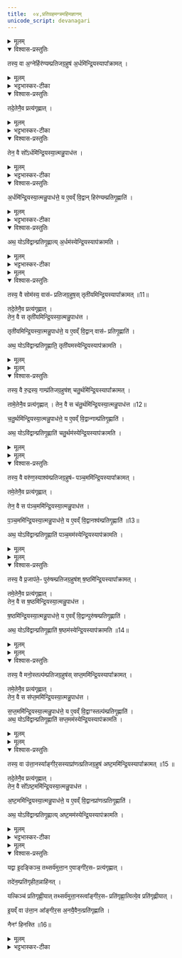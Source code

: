 ```yaml
---
title:  ०४,प्रतिग्रहमन्त्रमहिमज्ञानम्
unicode_script: devanagari
---
```


<details><summary>मूलम्</summary>

तस्य॒ वा अ॒ग्नेर्हिर॑ण्यम्प्रतिजग्र॒हुषः॑ ।
अ॒र्धमि॑न्द्रि॒यस्यापा᳚क्रामत् ।
तदे॒तेनै॒व प्रत्य॑गृह्णात् ।
तेन॒ वै सो᳚ऽर्धमि॑न्द्रि॒यस्या॒त्मन्नु॒पाध॑त्त ।
अ॒र्धमि॑न्द्रि॒यस्या॒त्मन्नु॒पाध॑त्ते ।
य ए॒वव्ँ वि॒द्वान् हिर॑ण्यम्प्रतिगृ॒ह्णाति॑ ।
अथ॒ योऽवि॑द्वान्प्रतिगृ॒ह्णाति॑ ।
अ॒र्धम॑स्येन्द्रि॒यस्याप॑क्रामति ।
</details>

<details open><summary>विश्वास-प्रस्तुतिः</summary>

तस्य॒ वा अ॒ग्नेर्हिर॑ण्यम्प्रतिजग्र॒हुष॑ अ॒र्धमि॑न्द्रि॒यस्यापा᳚क्रामत् ।
</details>

<details><summary>मूलम्</summary>

तस्य॒ वा अ॒ग्नेर्हिर॑ण्यम्प्रतिजग्र॒हुष॑ अ॒र्धमि॑न्द्रि॒यस्यापा᳚क्रामत् ।
</details>

<details><summary>भट्टभास्कर-टीका</summary>

1तस्य वा इत्यादि ॥ प्रतिग्रहशेषोऽयम् । उक्तमग्न्यादयः प्रत्यगृह्णन्निति । तत्र तस्याग्नेर्हिरण्यं प्रति जग्रहुषः प्रतिगृहीतवतः । संप्रसारणाभावश्छान्दसः । इन्द्रियस्य वीर्यस्य अर्धं आत्मनोऽपा क्रामत् ।
</details>

<details open><summary>विश्वास-प्रस्तुतिः</summary>

तदे॒तेनै॒व प्रत्य॑गृह्णात् ।
</details>

<details><summary>मूलम्</summary>

तदे॒तेनै॒व प्रत्य॑गृह्णात् ।
</details>

<details><summary>भट्टभास्कर-टीका</summary>

अथाग्निः तद्धिरण्यमेतेन प्रतिग्रहमन्त्रेण प्रत्यगृह्णात् । लिङ्गं च 'अग्नये हिरण्यम्' इति ।
</details>

<details open><summary>विश्वास-प्रस्तुतिः</summary>

तेन॒ वै सो᳚ऽर्धमि॑न्द्रि॒यस्या॒त्मन्नु॒पाध॑त्त ।
</details>

<details><summary>मूलम्</summary>

तेन॒ वै सो᳚ऽर्धमि॑न्द्रि॒यस्या॒त्मन्नु॒पाध॑त्त ।
</details>

<details><summary>भट्टभास्कर-टीका</summary>

तेन तादृशेन प्रतिग्रहेण इन्द्रियस्यार्धमपक्रान्तं भूय आत्मन्युपाधत्ताग्निः ।
</details>

<details open><summary>विश्वास-प्रस्तुतिः</summary>

अ॒र्धमि॑न्द्रि॒यस्या॒त्मन्नु॒पाध॑त्ते॒ य ए॒वव्ँ वि॒द्वान् हिर॑ण्यम्प्रतिगृ॒ह्णाति॑ ।  
</details>

<details><summary>मूलम्</summary>

अ॒र्धमि॑न्द्रि॒यस्या॒त्मन्नु॒पाध॑त्ते॒ य ए॒वव्ँ वि॒द्वान् हिर॑ण्यम्प्रतिगृ॒ह्णाति॑ ।  
</details>

<details><summary>भट्टभास्कर-टीका</summary>

अथ य एवं विद्वान् हिरण्यं प्रतिगृह्णाति स इन्द्रियस्यापक्रान्तस्याप्यर्धं पुनरात्मन्युपाधते ।
</details>

<details open><summary>विश्वास-प्रस्तुतिः</summary>

अथ॒ योऽवि॑द्वान्प्रतिगृ॒ह्णात्य् अ॒र्धम॑स्येन्द्रि॒यस्याप॑क्रामति ।
</details>

<details><summary>मूलम्</summary>

अथ॒ योऽवि॑द्वान्प्रतिगृ॒ह्णात्य् अ॒र्धम॑स्येन्द्रि॒यस्याप॑क्रामति ।
</details>

<details><summary>भट्टभास्कर-टीका</summary>

अथाविद्बांश्चेत्तस्य इन्द्रियस्यार्धमपक्रामत्येव । तस्मादेवं विदुषा प्रतिग्राह्यमिति विधीयते ॥
</details>


<details><summary>मूलम्</summary>

तस्य॒ वै सोम॑स्य॒ वास॑ᳶ प्रतिजग्र॒हुषः॑ ।
तृती॑यमिन्द्रि॒यस्यापा᳚क्रामत् ॥11॥  
तदे॒तेनै॒व प्रत्य॑गृह्णात् ।
तेन॒ वै स तृती॑यमिन्द्रि॒यस्या॒त्मन्नु॒पाध॑त्त ।
तृती॑यमिन्द्रि॒यस्या॒त्मन्नु॒पाध॑त्ते ।
य ए॒वव्ँ वि॒द्वान् वास॑ᳶ प्रतिगृ॒ह्णाति॑ ।
अथ॒ योऽवि॑द्वान्प्रतिगृ॒ह्णाति॑ ।
तृती॑यमस्येन्द्रि॒यस्याप॑क्रामति ।
</details>

<details open><summary>विश्वास-प्रस्तुतिः</summary>

तस्य॒ वै सोम॑स्य॒ वास॑ᳶ प्रतिजग्र॒हुष॒स् तृती॑यमिन्द्रि॒यस्यापा᳚क्रामत् ॥11॥  

तदे॒तेनै॒व प्रत्य॑गृह्णात् ।   
तेन॒ वै स तृती॑यमिन्द्रि॒यस्या॒त्मन्नु॒पाध॑त्त ।   

तृती॑यमिन्द्रि॒यस्या॒त्मन्नु॒पाध॑त्ते॒ य ए॒वव्ँ वि॒द्वान् वास॑ᳶ प्रतिगृ॒ह्णाति॑ ।

अथ॒ योऽवि॑द्वान्प्रतिगृ॒ह्णाति॒ तृती॑यमस्येन्द्रि॒यस्याप॑क्रामति ।
</details>

<details><summary>मूलम्</summary>

तस्य॒ वै सोम॑स्य॒ वास॑ᳶ प्रतिजग्र॒हुष॒स् तृती॑यमिन्द्रि॒यस्यापा᳚क्रामत् ॥11॥  

तदे॒तेनै॒व प्रत्य॑गृह्णात् ।   
तेन॒ वै स तृती॑यमिन्द्रि॒यस्या॒त्मन्नु॒पाध॑त्त ।   

तृती॑यमिन्द्रि॒यस्या॒त्मन्नु॒पाध॑त्ते॒ य ए॒वव्ँ वि॒द्वान् वास॑ᳶ प्रतिगृ॒ह्णाति॑ ।

अथ॒ योऽवि॑द्वान्प्रतिगृ॒ह्णाति॒ तृती॑यमस्येन्द्रि॒यस्याप॑क्रामति ।
</details>


<details><summary>मूलम्</summary>

तस्य॒ वै रु॒द्रस्य॒ गाम्प्र॑तिजग्र॒हुषः॑ ।
च॒तु॒र्थमि॑न्द्रि॒यस्यापा᳚क्रामत् ।
तामे॒तेनै॒व प्रत्य॑गृह्णात् ।
तेन॒ वै स च॑तु॒र्थमि॑न्द्रि॒यस्या॒त्मन्नु॒पाध॑त्त ॥12॥  
च॒तु॒र्थमि॑न्द्रि॒यस्या॒त्मन्नु॒पाध॑त्ते ।
य ए॒वव्ँ वि॒द्वान्गाम्प्र॑तिगृ॒ह्णाति॑ ।
अथ॒ योऽवि॑द्वान्प्रतिगृ॒ह्णाति॑ ।
च॒तु॒र्थम॑स्येन्द्रि॒यस्याप॑क्रामति ।
</details>

<details open><summary>विश्वास-प्रस्तुतिः</summary>

तस्य॒ वै रु॒द्रस्य॒ गाम्प्र॑तिजग्र॒हुष॑श् चतु॒र्थमि॑न्द्रि॒यस्यापा᳚क्रामत् ।

तामे॒तेनै॒व प्रत्य॑गृह्णात् ।
तेन॒ वै स च॑तु॒र्थमि॑न्द्रि॒यस्या॒त्मन्नु॒पाध॑त्त ॥12॥  

च॒तु॒र्थमि॑न्द्रि॒यस्या॒त्मन्नु॒पाध॑त्ते॒ य ए॒वव्ँ वि॒द्वान्गाम्प्र॑तिगृ॒ह्णाति॑ ।

अथ॒ योऽवि॑द्वान्प्रतिगृ॒ह्णाति॑ चतु॒र्थम॑स्येन्द्रि॒यस्याप॑क्रामति ।
</details>

<details><summary>मूलम्</summary>

तस्य॒ वै रु॒द्रस्य॒ गाम्प्र॑तिजग्र॒हुष॑श् चतु॒र्थमि॑न्द्रि॒यस्यापा᳚क्रामत् ।

तामे॒तेनै॒व प्रत्य॑गृह्णात् ।
तेन॒ वै स च॑तु॒र्थमि॑न्द्रि॒यस्या॒त्मन्नु॒पाध॑त्त ॥12॥  

च॒तु॒र्थमि॑न्द्रि॒यस्या॒त्मन्नु॒पाध॑त्ते॒ य ए॒वव्ँ वि॒द्वान्गाम्प्र॑तिगृ॒ह्णाति॑ ।

अथ॒ योऽवि॑द्वान्प्रतिगृ॒ह्णाति॑ चतु॒र्थम॑स्येन्द्रि॒यस्याप॑क्रामति ।
</details>


<details><summary>मूलम्</summary>

तस्य॒ वै वरु॑ण॒स्याश्व॑म्प्रतिजग्र॒हुषः॑ ।
प॒ञ्च॒ममि॑न्द्रि॒यस्यापा᳚क्रामत् ।
तमे॒तेनै॒व प्रत्य॑गृह्णात् ।
तेन॒ वै स प॑ञ्च॒ममि॑न्द्रि॒यस्या॒त्मन्नु॒पाध॑त्त ।
प॒ञ्च॒ममि॑न्द्रि॒यस्या॒त्मन्नु॒पाध॑त्ते ।
य ए॒वव्ँ वि॒द्वानश्व॑म्प्रतिगृ॒ह्णाति॑ ॥13॥  
अथ॒ योऽवि॑द्वान्प्रतिगृ॒ह्णाति॑ ।
प॒ञ्च॒मम॑स्येन्द्रि॒यस्याप॑क्रामति ।
</details>

<details open><summary>विश्वास-प्रस्तुतिः</summary>

तस्य॒ वै वरु॑ण॒स्याश्व॑म्प्रतिजग्र॒हुष॑ᳶ पञ्च॒ममि॑न्द्रि॒यस्यापा᳚क्रामत् ।  

तमे॒तेनै॒व प्रत्य॑गृह्णात् ।  

तेन॒ वै स प॑ञ्च॒ममि॑न्द्रि॒यस्या॒त्मन्नु॒पाध॑त्त ।  

प॒ञ्च॒ममि॑न्द्रि॒यस्या॒त्मन्नु॒पाध॑त्ते॒ य ए॒वव्ँ वि॒द्वानश्व॑म्प्रतिगृ॒ह्णाति॑ ॥13॥  

अथ॒ योऽवि॑द्वान्प्रतिगृ॒ह्णाति॑ पञ्च॒मम॑स्येन्द्रि॒यस्याप॑क्रामति ।
</details>

<details><summary>मूलम्</summary>

तस्य॒ वै वरु॑ण॒स्याश्व॑म्प्रतिजग्र॒हुष॑ᳶ पञ्च॒ममि॑न्द्रि॒यस्यापा᳚क्रामत् ।  

तमे॒तेनै॒व प्रत्य॑गृह्णात् ।  

तेन॒ वै स प॑ञ्च॒ममि॑न्द्रि॒यस्या॒त्मन्नु॒पाध॑त्त ।  

प॒ञ्च॒ममि॑न्द्रि॒यस्या॒त्मन्नु॒पाध॑त्ते॒ य ए॒वव्ँ वि॒द्वानश्व॑म्प्रतिगृ॒ह्णाति॑ ॥13॥  

अथ॒ योऽवि॑द्वान्प्रतिगृ॒ह्णाति॑ पञ्च॒मम॑स्येन्द्रि॒यस्याप॑क्रामति ।
</details>


<details><summary>मूलम्</summary>

तस्य॒ वै प्र॒जाप॑ते॒ᳶ पुरु॑षम्प्रतिजग्र॒हुषः॑ ।
ष॒ष्ठमि॑न्द्रि॒यस्यापा᳚क्रामत् ।
तमे॒तेनै॒व प्रत्य॑गृह्णात् ।
तेन॒ वै स ष॒ष्ठमि॑न्द्रि॒यस्या॒त्मन्नु॒पाध॑त्त ।
ष॒ष्ठमि॑न्द्रि॒यस्या॒त्मन्नु॒पाध॑त्ते ।
य ए॒वव्ँ वि॒द्वान्पुरु॑षम्प्रतिगृ॒ह्णाति॑ ।
अथ॒ योऽवि॑द्वान्प्रतिगृ॒ह्णाति॑ ।
ष॒ष्ठम॑स्येन्द्रि॒यस्याप॑क्रामति ॥14॥  
</details>

<details open><summary>विश्वास-प्रस्तुतिः</summary>

तस्य॒ वै प्र॒जाप॑ते॒ᳶ पुरु॑षम्प्रतिजग्र॒हुष॑श् ष॒ष्ठमि॑न्द्रि॒यस्यापा᳚क्रामत् ।

तमे॒तेनै॒व प्रत्य॑गृह्णात् ।  
तेन॒ वै स ष॒ष्ठमि॑न्द्रि॒यस्या॒त्मन्नु॒पाध॑त्त ।   

ष॒ष्ठमि॑न्द्रि॒यस्या॒त्मन्नु॒पाध॑त्ते॒ य ए॒वव्ँ वि॒द्वान्पुरु॑षम्प्रतिगृ॒ह्णाति॑ ।

अथ॒ योऽवि॑द्वान्प्रतिगृ॒ह्णाति॑ ष॒ष्ठम॑स्येन्द्रि॒यस्याप॑क्रामति ॥14॥  
</details>

<details><summary>मूलम्</summary>

तस्य॒ वै प्र॒जाप॑ते॒ᳶ पुरु॑षम्प्रतिजग्र॒हुष॑श् ष॒ष्ठमि॑न्द्रि॒यस्यापा᳚क्रामत् ।

तमे॒तेनै॒व प्रत्य॑गृह्णात् ।  
तेन॒ वै स ष॒ष्ठमि॑न्द्रि॒यस्या॒त्मन्नु॒पाध॑त्त ।   

ष॒ष्ठमि॑न्द्रि॒यस्या॒त्मन्नु॒पाध॑त्ते॒ य ए॒वव्ँ वि॒द्वान्पुरु॑षम्प्रतिगृ॒ह्णाति॑ ।

अथ॒ योऽवि॑द्वान्प्रतिगृ॒ह्णाति॑ ष॒ष्ठम॑स्येन्द्रि॒यस्याप॑क्रामति ॥14॥  
</details>


<details><summary>मूलम्</summary>

तस्य॒ वै मनो॒स्तल्प॑म्प्रतिजग्र॒हुषः॑ ।
स॒प्त॒ममि॑न्द्रि॒यस्यापा᳚क्रामत् ।
तमे॒तेनै॒व प्रत्य॑गृह्णात् ।
तेन॒ वै स स॑प्त॒ममि॑न्द्रि॒यस्या॒त्मन्नु॒पाध॑त्त ।
स॒प्त॒ममि॑न्द्रि॒यस्या॒त्मन्नु॒पाध॑त्ते ।
य ए॒वव्ँ वि॒द्वाꣳस्तल्प॑म्प्रतिगृ॒ह्णाति॑ ।
अथ॒ योऽवि॑द्वान्प्रतिगृ॒ह्णाति॑ ।
स॒प्त॒मम॑स्येन्द्रि॒यस्याप॑क्रामति ।
</details>

<details open><summary>विश्वास-प्रस्तुतिः</summary>

तस्य॒ वै मनो॒स्तल्प॑म्प्रतिजग्र॒हुष॑स् सप्त॒ममि॑न्द्रि॒यस्यापा᳚क्रामत् ।  

तमे॒तेनै॒व प्रत्य॑गृह्णात् ।  
तेन॒ वै स स॑प्त॒ममि॑न्द्रि॒यस्या॒त्मन्नु॒पाध॑त्त ।  

स॒प्त॒ममि॑न्द्रि॒यस्या॒त्मन्नु॒पाध॑त्ते॒ य ए॒वव्ँ वि॒द्वाꣳस्तल्प॑म्प्रतिगृ॒ह्णाति॑ ।    
अथ॒ योऽवि॑द्वान्प्रतिगृ॒ह्णाति॑ सप्त॒मम॑स्येन्द्रि॒यस्याप॑क्रामति ।  
</details>

<details><summary>मूलम्</summary>

तस्य॒ वै मनो॒स्तल्प॑म्प्रतिजग्र॒हुष॑स् सप्त॒ममि॑न्द्रि॒यस्यापा᳚क्रामत् ।  

तमे॒तेनै॒व प्रत्य॑गृह्णात् ।  
तेन॒ वै स स॑प्त॒ममि॑न्द्रि॒यस्या॒त्मन्नु॒पाध॑त्त ।  

स॒प्त॒ममि॑न्द्रि॒यस्या॒त्मन्नु॒पाध॑त्ते॒ य ए॒वव्ँ वि॒द्वाꣳस्तल्प॑म्प्रतिगृ॒ह्णाति॑ ।    
अथ॒ योऽवि॑द्वान्प्रतिगृ॒ह्णाति॑ सप्त॒मम॑स्येन्द्रि॒यस्याप॑क्रामति ।  
</details>


<details><summary>मूलम्</summary>

तस्य॒ वा उ॑त्ता॒नस्या᳚ङ्गीर॒सस्याप्रा॑णत्प्रतिजग्र॒हुषः॑ ।
अ॒ष्ट॒ममि॑न्द्रि॒यस्यापा᳚क्रामत् ॥15 ॥  
तदे॒तेनै॒व प्रत्य॑गृह्णात् ।
तेन॒ वै सो᳚ऽष्ट॒ममि॑न्द्रि॒यस्या॒त्मन्नु॒पाध॑त्त ।
अ॒ष्ट॒ममि॑न्द्रि॒यस्या॒त्मन्नु॒पाध॑त्ते ।
य ए॒वव्ँ वि॒द्वानप्रा॑णत्प्रतिगृ॒ह्णाति॑ ।
अथ॒ योऽवि॑द्वान्प्रतिगृ॒ह्णाति॑ ।
अ॒ष्ट॒मम॑स्येन्द्रि॒यस्याप॑क्रामति ।
</details>

<details open><summary>विश्वास-प्रस्तुतिः</summary>

तस्य॒ वा उ॑त्ता॒नस्या᳚ङ्गीर॒सस्याप्रा॑णत्प्रतिजग्र॒हुष॑ अष्ट॒ममि॑न्द्रि॒यस्यापा᳚क्रामत् ॥15 ॥  

तदे॒तेनै॒व प्रत्य॑गृह्णात् ।  
तेन॒ वै सो᳚ऽष्ट॒ममि॑न्द्रि॒यस्या॒त्मन्नु॒पाध॑त्त ।

अ॒ष्ट॒ममि॑न्द्रि॒यस्या॒त्मन्नु॒पाध॑त्ते॒ य ए॒वव्ँ वि॒द्वानप्रा॑णत्प्रतिगृ॒ह्णाति॑ ।

अथ॒ योऽवि॑द्वान्प्रतिगृ॒ह्णात्य् अष्ट॒मम॑स्येन्द्रि॒यस्याप॑क्रामति ।
</details>

<details><summary>मूलम्</summary>

तस्य॒ वा उ॑त्ता॒नस्या᳚ङ्गीर॒सस्याप्रा॑णत्प्रतिजग्र॒हुष॑ अष्ट॒ममि॑न्द्रि॒यस्यापा᳚क्रामत् ॥15 ॥  

तदे॒तेनै॒व प्रत्य॑गृह्णात् ।  
तेन॒ वै सो᳚ऽष्ट॒ममि॑न्द्रि॒यस्या॒त्मन्नु॒पाध॑त्त ।

अ॒ष्ट॒ममि॑न्द्रि॒यस्या॒त्मन्नु॒पाध॑त्ते॒ य ए॒वव्ँ वि॒द्वानप्रा॑णत्प्रतिगृ॒ह्णाति॑ ।

अथ॒ योऽवि॑द्वान्प्रतिगृ॒ह्णात्य् अष्ट॒मम॑स्येन्द्रि॒यस्याप॑क्रामति ।
</details>

<details><summary>भट्टभास्कर-टीका</summary>

2-7एवं सोमरुद्रवरुणप्रजापतिमनूत्तानेषु वेदितव्यम् । तृतीयादयोंऽशाः । 'पूरणाद्भागे' इति तृतीयशब्दादन् प्रत्ययः ॥
</details>


<details><summary>मूलम्</summary>

यद्वा इ॒दङ्किञ्च॑ ।
तथ्सर्व॑मुत्ता॒न ए॒वाङ्गी॑र॒सᳶ प्रत्य॑गृह्णात् ।
तदे॑न॒म्प्रति॑गृहीत॒न्नाहि॑नत् ।
यत्किञ्च॑ प्रतिगृह्णी॒यात् ।
तथ्सर्व॑मुत्ता॒नस्त्वा᳚ङ्गीर॒सᳶ प्रति॑गृह्णा॒त्वित्ये॒व प्रति॑गृह्णीयात् ।
इ॒यव्ँ वा उ॑त्ता॒न आ᳚ङ्गीर॒सः ।
अ॒नयै॒वैन॒त्प्रति॑गृह्णाति ।
नैनꣳ॑ हिनस्ति ॥16॥  
</details>

<details open><summary>विश्वास-प्रस्तुतिः</summary>

यद्वा इ॒दङ्किञ्च॒ तथ्सर्व॑मुत्ता॒न ए॒वाङ्गी॑र॒सᳶ प्रत्य॑गृह्णात् ।  

तदे॑न॒म्प्रति॑गृहीत॒न्नाहि॑नत् ।  

यत्किञ्च॑ प्रतिगृह्णी॒यात् तथ्सर्व॑मुत्ता॒नस्त्वा᳚ङ्गीर॒सᳶ प्रति॑गृह्णा॒त्वित्ये॒व प्रति॑गृह्णीयात् ।  

इ॒यव्ँ वा उ॑त्ता॒न आ᳚ङ्गीर॒स अ॒नयै॒वैन॒त्प्रति॑गृह्णाति ।  

नैनꣳ॑ हिनस्ति ॥16॥  
</details>

<details><summary>मूलम्</summary>

यद्वा इ॒दङ्किञ्च॒ तथ्सर्व॑मुत्ता॒न ए॒वाङ्गी॑र॒सᳶ प्रत्य॑गृह्णात् ।  

तदे॑न॒म्प्रति॑गृहीत॒न्नाहि॑नत् ।  

यत्किञ्च॑ प्रतिगृह्णी॒यात् तथ्सर्व॑मुत्ता॒नस्त्वा᳚ङ्गीर॒सᳶ प्रति॑गृह्णा॒त्वित्ये॒व प्रति॑गृह्णीयात् ।  

इ॒यव्ँ वा उ॑त्ता॒न आ᳚ङ्गीर॒स अ॒नयै॒वैन॒त्प्रति॑गृह्णाति ।  

नैनꣳ॑ हिनस्ति ॥16॥  
</details>

<details><summary>भट्टभास्कर-टीका</summary>

8यद्वा इदं किञ्चेत्यादि ॥ व्याख्यातम् । अवयवस्तुत्यर्थं पुनर्वचनम् ॥

इति तैत्तिरीयब्राह्मणे द्वितीयाष्टके तृतीयप्रपाठके चतुर्थोऽनुवाकः ॥  

</details>

